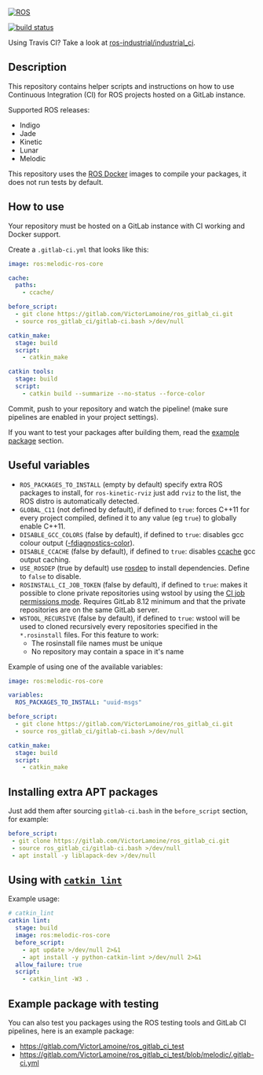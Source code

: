 [![ROS](http://www.ros.org/wp-content/uploads/2013/10/rosorg-logo1.png)](http://www.ros.org/)

[![build status](https://gitlab.com/VictorLamoine/ros_gitlab_ci/badges/master/build.svg)](https://gitlab.com/VictorLamoine/ros_gitlab_ci/commits/master)

Using Travis CI? Take a look at [ros-industrial/industrial_ci](https://github.com/ros-industrial/industrial_ci).

## Description
This repository contains helper scripts and instructions on how to use Continuous Integration (CI) for ROS projects hosted on a GitLab instance.

Supported ROS releases:
- Indigo
- Jade
- Kinetic
- Lunar
- Melodic

This repository uses the [ROS Docker](https://store.docker.com/images/ros) images to compile your packages, it does not run tests by default.

## How to use
Your repository must be hosted on a GitLab instance with CI working and Docker support.

Create a `.gitlab-ci.yml` that looks like this:

```yml
image: ros:melodic-ros-core

cache:
  paths:
    - ccache/

before_script:
  - git clone https://gitlab.com/VictorLamoine/ros_gitlab_ci.git
  - source ros_gitlab_ci/gitlab-ci.bash >/dev/null

catkin_make:
  stage: build
  script:
    - catkin_make

catkin tools:
  stage: build
  script:
    - catkin build --summarize --no-status --force-color
```
Commit, push to your repository and watch the pipeline! (make sure pipelines are enabled in your project settings).

If you want to test your packages after building them, read the [example package](#example-package-with-testing) section.

## Useful variables
- `ROS_PACKAGES_TO_INSTALL` (empty by default) specify extra ROS packages to install, for `ros-kinetic-rviz` just add `rviz` to the list, the ROS distro is automatically detected.
- `GLOBAL_C11` (not defined by default), if defined to `true`: forces C++11 for every project compiled, defined it to any value (eg `true`) to globally enable C++11.
- `DISABLE_GCC_COLORS` (false by default), if defined to `true`: disables gcc colour output ([-fdiagnostics-color](https://gcc.gnu.org/onlinedocs/gcc/Diagnostic-Message-Formatting-Options.html)).
- `DISABLE_CCACHE` (false by default), if defined to `true`: disables [ccache](https://ccache.samba.org/) gcc output caching.
- `USE_ROSDEP` (true by default) use [rosdep](http://wiki.ros.org/rosdep/) to install dependencies. Define to `false` to disable.
- `ROSINSTALL_CI_JOB_TOKEN` (false by default), if defined to `true`: makes it possible to clone private repositories using wstool by using the [CI job permissions mode](https://docs.gitlab.com/ee/user/project/new_ci_build_permissions_model.html). Requires GitLab 8.12 minimum and that the private repositories are on the same GitLab server.
- `WSTOOL_RECURSIVE` (false by default), if defined to `true`: wstool will be used to cloned recursively every repositories specified in the `*.rosinstall` files. For this feature to work:
  - The rosinstall file names must be unique
  - No repository may contain a space in it's name

Example of using one of the available variables:
```yml
image: ros:melodic-ros-core

variables:
  ROS_PACKAGES_TO_INSTALL: "uuid-msgs"

before_script:
  - git clone https://gitlab.com/VictorLamoine/ros_gitlab_ci.git
  - source ros_gitlab_ci/gitlab-ci.bash >/dev/null

catkin_make:
  stage: build
  script:
    - catkin_make
```

## Installing extra APT packages
Just add them after sourcing `gitlab-ci.bash` in the `before_script` section, for example:

```yml
before_script:
 - git clone https://gitlab.com/VictorLamoine/ros_gitlab_ci.git
 - source ros_gitlab_ci/gitlab-ci.bash >/dev/null
 - apt install -y liblapack-dev >/dev/null
```

## Using with [`catkin_lint`](http://wiki.ros.org/catkin_lint)
Example usage:
```yml
# catkin_lint
catkin lint:
  stage: build
  image: ros:melodic-ros-core
  before_script:
    - apt update >/dev/null 2>&1
    - apt install -y python-catkin-lint >/dev/null 2>&1
  allow_failure: true
  script:
    - catkin_lint -W3 .
```


## Example package with testing
You can also test you packages using the ROS testing tools and GitLab CI pipelines, here is an example package:
- https://gitlab.com/VictorLamoine/ros_gitlab_ci_test
- https://gitlab.com/VictorLamoine/ros_gitlab_ci_test/blob/melodic/.gitlab-ci.yml

